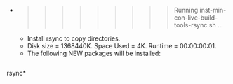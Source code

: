 * >>>>>>>>> Running inst-min-con-live-build-tools-rsync.sh ...
  * Install rsync to copy directories.
  * Disk size = 1368440K. Space Used = 4K. Runtime = 00:00:00:01.
  * The following NEW packages will be installed:
  ```bash
rsync*
  ```
